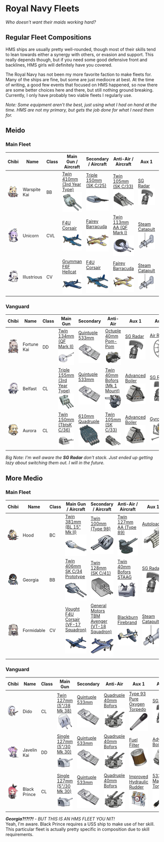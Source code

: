# Royal Navy Fleets
*Who doesn't want their maids working hard?*

## Regular Fleet Compositions
HMS ships are usually pretty well-rounded, though most of their skills tend to lean towards either a synergy with others, or evasion and support. This really depends though, but if you need some good defensive front and backlines, HMS girls will definitely have you covered.

The Royal Navy has not been my more favorite faction to make fleets for. Many of the ships are fine, but some are just mediocre at best. At the time of writing, a good few events that focused on HMS happened, so now there are some better choices here and there, but still nothing ground breaking. Currently, I only have probably two viable fleets I regularly use.

*Note: Some equipment aren't the best, just using what I had on hand at the time. HMS are not my primary, but gets the job done for what I need them for.*

## Meido
### Main Fleet

| Chibi | Name | Class | Main Gun / Aircraft | Secondary / Aircraft | Anti-Air / Aircraft | Aux 1 | Aux 2
| --- | --- | --- | --- | --- | --- | --- | --- |
| ![Warspite Kai](/imgs/HMS/WarspiteKaiChibi.png) | Warspite Kai | BB | [Twin 410mm (3rd Year Type)][Twin 410mm 3rd]<br />![Twin 410mm 3rd](/imgs/Equip/Guns/410mm_twin_3rd.png) | [Triple 150mm (SK C/25)][Triple 150mm SKC25]<br />![Triple 150mm](/imgs/Equip/Guns/150mm_triple_skc25.png) | [Twin 105mm (SK C/33)][Twin 105mm AA]<br />![105mm Twin SK C](/imgs/Equip/AntiAir/105mm_twin_skc_sr.png) | [SG Radar][SG Radar]<br />![SG Radar](/imgs/Equip/Auxillary/sg_radar.png) | [Fire Control Radar][Fire Control Radar]<br />![Fire Control Radar](/imgs/Equip/Auxillary/fire_control_radar.png) |
| ![Unicorn](/imgs/HMS/UnicornChibi.png) | Unicorn | CVL | [F4U Corsair][F4U]<br />![F4U Corsair](/imgs/Equip/Aircraft/Fighters/f4u_corsair_elite.png) | [Fairey Barracuda][Barracuda]<br />![Barracuda](/imgs/Equip/Aircraft/Torp/barracuda_sr.png) | [Twin 113mm AA (QF Mark I)][Twin 113mm AA]<br />![Twin 113mm AA](/imgs/Equip/AntiAir/113mm_twin_qf_sr.png) | [Steam Catapult][Catapult]<br />![Steam Catapult](/imgs/Equip/Auxillary/steam_catapult_sr.png) | [Steam Catapult][Catapult]<br />![Steam Catapult](/imgs/Equip/Auxillary/steam_catapult_sr.png) |
| ![Illustrious](/imgs/HMS/IllustriousChibi.png) | Illustrious | CV | [Grumman F6F Hellcat][F6F]<br />![F6F Hellcat](/imgs/Equip/Aircraft/Fighters/f6f_hellcat.png) | [F4U Corsair][F4U]<br />![F4U Corsair](/imgs/Equip/Aircraft/Fighters/f4u_corsair_elite.png) | [Fairey Barracuda][Barracuda]<br />![Barracuda](/imgs/Equip/Aircraft/Torp/barracuda_sr.png) | [Steam Catapult][Catapult]<br />![Steam Catapult](/imgs/Equip/Auxillary/steam_catapult_sr.png) | [Steam Catapult][Catapult]<br />![Steam Catapult](/imgs/Equip/Auxillary/steam_catapult_sr.png) |

### Vanguard

| Chibi | Name | Class | Main Gun | Secondary | Anti-Air | Aux 1 | Aux 2
| --- | --- | --- | --- | --- | --- | --- | --- |
| ![Fortune Kai](/imgs/HMS/FortuneKaiChibi.png) | Fortune Kai | DD | [Twin 134mm (QF Mark II)][Twin 134mm QF]<br />![Twin 134mm QF](/imgs/Equip/Guns/134mm_twin_qf.png) | [Quintuple 533mm][533mm Quint]<br />![533mm Quintuple](/imgs/Equip/Torps/533mm_quint_torp_sr.png) | [Octuple 40mm Pom-Pom][40mm Pom-Pom]<br />![40mm Pom-Pom](/imgs/Equip/AntiAir/40mm_octuple_pom_sr.png) | [SG Radar][SG Radar]<br />![SG Radar](/imgs/Equip/Auxillary/sg_radar.png) | [Air Radar][Air Radar]<br />![Air Radar](/imgs/Equip/Auxillary/air_radar_elite.png) |
| ![Belfast](/imgs/HMS/BelfastChibi.png) | Belfast | CL | [Triple 155mm (3rd Year Type)][Triple 155mm]<br />![Triple 155mm](/imgs/Equip/Guns/155mm_triple_sr.png) | [Quintuple 533mm][533mm Quint]<br />![533mm Quintuple](/imgs/Equip/Torps/533mm_quint_torp_sr.png) | [Twin 40mm Bofors (Mk 1 Mount)][Twin 40mm Bofors]<br />![Twin 40mm Bofors](/imgs/Equip/AntiAir/40mm_twin_bofors_mk1.png) | [Advanced Boiler][Advanced Boiler]<br />![Advanced Boiler](/imgs/Equip/Auxillary/advanced_boiler_elite.png) | [SG Radar][SG Radar]<br />![SG Radar](/imgs/Equip/Auxillary/sg_radar.png) |
| ![Aurora](/imgs/HMS/AuroraChibi.png) | Aurora | CL | [Twin 150mm (TbtsK C/36)][Twin 150mm Tabasco]<br />![Twin 150mm](/imgs/Equip/Guns/150mm_twin_tbtsk.png) | [610mm Quadruple][610mm Quad]<br />![610mm Quad](/imgs/Equip/Torps/610mm_quad_torp_sr.png) | [Twin 105mm (SK C/33)][Twin 105mm AA]<br />![105mm Twin SK C](/imgs/Equip/AntiAir/105mm_twin_skc_sr.png) | [Advanced Boiler][Advanced Boiler]<br />![Advanced Boiler](/imgs/Equip/Auxillary/advanced_boiler_elite.png) | [Gyroscope][Gyroscope]<br />![Gyroscope](/imgs/Equip/Auxillary/gyroscope.png) |

*Big Note: I'm well aware the **SG Radar** don't stack. Just ended up getting lazy about switching them out. I will in the future.*

## More Medio
### Main Fleet

| Chibi | Name | Class | Main Gun / Aircraft | Secondary / Aircraft | Anti-Air / Aircraft | Aux 1 | Aux 2
| --- | --- | --- | --- | --- | --- | --- | --- |
| ![Hood](/imgs/HMS/HoodChibi.png) | Hood | BC | [Twin 381mm (BL 15" Mk II)][Twin 381mm MkII]<br />![Twin 381mm](/imgs/Equip/Guns/381mm_twin_bl15mkii_sr.png) | [Twin 100mm (Type 98)][Twin 100mm T98]<br />![Twin 100mm T98](/imgs/Equip/Guns/100mm_twin_t98.png) | [Twin 127mm AA (Type 89)][Twin 127mm AA]<br />![Twin 127mm AA](/imgs/Equip/AntiAir/127mm_aa_t89.png) | [Autoloader][Autoloader]<br />![Autoloader](/imgs/Equip/Auxillary/autoloader.png) | [Super Heavy Shell][SHS]<br />![SHS](/imgs/Equip/Auxillary/super_heavy_shell_sr.png) |
| ![Georgia](/imgs/USS/GeorgiaChibi.png) | Georgia | BB | [Twin 406mm SK C/34 Prototype][Twin 406mm]<br />![Twin 406mm](/imgs/Equip/Guns/406mm_twin_SKC34_prototype.png) | [Twin 128mm (SK C/41)][Twin 128mm SKC41]<br />![Twin 128mm SKC41](/imgs/Equip/Guns/128mm_twin_skc41_elite.png) | [Twin 40mm Bofors STAAG][40mm STAAG]<br />![Twin 40mm STAAG](/imgs/Equip/AntiAir/40_twin_bofors_staag_sr.png) | [SG Radar][SG Radar]<br />![SG Radar](/imgs/Equip/Auxillary/sg_radar.png) | [Type 1 Armor Piercing Shell][Type 1]<br />![Type 1 Shell](/imgs/Equip/Auxillary/type1_piercing_sr.png) |
| ![Formidable](/imgs/HMS/FormidableChibi.png) | Formidable | CV | [Vought F4U Corsair (VF-17 Squadron)][VF4U]<br />![VF4U Corsair](/imgs/Equip/Aircraft/Fighters/vf4u_corsair_sr.png) | [General Motors TBM Avenger (VT-18 Squadron)][Avenger VT18]<br />![Avenger VT18](/imgs/Equip/Aircraft/Torp/tbm_avenger_vt18.png) | [Blackburn Firebrand][Firebrand]<br />![Blackburn Firebrand](/imgs/Equip/Aircraft/Torp/blackburn_firebrand.png) | [Steam Catapult][Catapult]<br />![Steam Catapult](/imgs/Equip/Auxillary/steam_catapult_sr.png) | [Steam Catapult][Catapult]<br />![Steam Catapult](/imgs/Equip/Auxillary/steam_catapult_sr.png) |

### Vanguard

| Chibi | Name | Class | Main Gun | Secondary | Anti-Air | Aux 1 | Aux 2
| --- | --- | --- | --- | --- | --- | --- | --- |
| ![Dido](/imgs/HMS/DidoChibi.png) | Dido | CL | [Twin 127mm (5"/38 Mk 38)][Twin 127mm MK38]<br />![Twin 127mm](/imgs/Equip/Guns/127mm_twin_gun_sr.png) | [Quintuple 533mm][533mm Quint]<br />![533mm Quintuple](/imgs/Equip/Torps/533mm_quint_torp_sr.png) | [Quadruple 40mm Bofors][40mm Bofors]<br />![40mm Bofors](/imgs/Equip/AntiAir/40mm_quad_bofors_sr.png) |  [Type 93 Pure Oxygen Torpedo][OxyTorp]<br />![Type 93 Oxygen Torpedo](/imgs/Equip/Auxillary/oxytorp_ur.png) | [SG Radar][SG Radar]<br />![SG Radar](/imgs/Equip/Auxillary/sg_radar.png) |
| ![Javelin Kai](/imgs/HMS/JavelinKaiChibi.png) | Javelin Kai | DD | [Single 127mm (5"/30 Mk 30)][Single 127mm MK30]<br />![Single 127mm MK30](/imgs/Equip/Guns/127mm_single_mk30.png) | [Quintuple 533mm][533mm Quint]<br />![533mm Quintuple](/imgs/Equip/Torps/533mm_quint_torp_sr.png) | [Quadruple 40mm Bofors][40mm Bofors]<br />![40mm Bofors](/imgs/Equip/AntiAir/40mm_quad_bofors_sr.png) | [Fuel Filter][Fuel Filter]<br />![Fuel Filter](/imgs/Equip/Auxillary/fuel_filter.png) | [Advanced Boiler][Advanced Boiler]<br />![Advanced Boiler](/imgs/Equip/Auxillary/advanced_boiler_elite.png) |
| ![Black Prince](/imgs/HMS/Black_PrinceChibi.png) | Black Prince | CL | [Single 127mm (5"/30 Mk 30)][Single 127mm MK30]<br />![Single 127mm MK30](/imgs/Equip/Guns/127mm_single_mk30.png) | [Quintuple 533mm][533mm Quint]<br />![533mm Quintuple](/imgs/Equip/Torps/533mm_quint_torp_sr.png) | [Quadruple 40mm Bofors][40mm Bofors]<br />![40mm Bofors](/imgs/Equip/AntiAir/40mm_quad_bofors_sr.png) | [Improved Hydraulic Rudder][PR Rudder]<br />![PR Rudder](/imgs/Equip/Auxillary/pr_hydraulic_rudder_sr.png) | [533mm Magnetic Torpedo][533mm Magnet Torp]<br />![533 Magnetic Torpedo](/imgs/Equip/Auxillary/533mm_magnet_torp.png) |

***Georgia?!?!?!** - BUT THIS IS AN HMS FLEET YOU NIT!*  
Yeah, I'm aware. Black Prince requires a USS ship to make use of her skill. This particular fleet is actually pretty specific in composition due to skill requirements.


[533mm Quint]: https://azurlane.koumakan.jp/533mm_Quintuple_Torpedo_Mount#Type_3
[Triple 155mm]: https://azurlane.koumakan.jp/Triple_155mm_(3rd_Year_Type)#Type_3
[Twin 40mm Bofors]: https://azurlane.koumakan.jp/Twin_40mm_Bofors_(Mk_1_Mount)#Type_3
[Advanced Boiler]: https://azurlane.koumakan.jp/Improved_Boiler#Type_3
[SG Radar]: https://azurlane.koumakan.jp/SG_Radar#Type_3
[F4U]: https://azurlane.koumakan.jp/Vought_F4U_Corsair#Type_3
[Barracuda]: https://azurlane.koumakan.jp/Fairey_Barracuda#Type_3
[Twin 113mm AA]: https://azurlane.koumakan.jp/Twin_113mm_AA_(QF_Mark_I)#Type_3
[Catapult]: https://azurlane.koumakan.jp/Steam_Catapult#Type_3
[Twin 134mm QF]: https://azurlane.koumakan.jp/Twin_134mm_(QF_Mark_II)#Type_3
[40mm Pom-Pom]: https://azurlane.koumakan.jp/Octuple_40mm_Pom-Pom#Type_3
[Air Radar]: https://azurlane.koumakan.jp/Air_Radar#Type_3
[Twin 150mm Tabasco]: https://azurlane.koumakan.jp/Twin_150mm_(TbtsK_C/36)#Type_3
[610mm Quad]: https://azurlane.koumakan.jp/610mm_Quadruple_Torpedo_Mount#Type_3
[Twin 105mm AA]: https://azurlane.koumakan.jp/Twin_105mm_AA_(SK_C/33)#Type_3
[Gyroscope]: https://azurlane.koumakan.jp/Gyroscope#Type_3
[Fire Control Radar]: https://azurlane.koumakan.jp/Fire_Control_Radar#Type_3
[Twin 410mm 3rd]: https://azurlane.koumakan.jp/Twin_410mm_(3rd_Year_Type)#Type_3
[Triple 150mm SKC25]: https://azurlane.koumakan.jp/Triple_150mm_(SK_C/25)#Type_3
[F6F]: https://azurlane.koumakan.jp/Grumman_F6F_Hellcat#Type_3
[Single 127mm MK30]: https://azurlane.koumakan.jp/Single_127mm_(5%22/38_Mk_30)#Type_3
[40mm Bofors]: https://azurlane.koumakan.jp/Quadruple_40mm_Bofors_(Mk_2_Mount)#Type_3
[Fuel Filter]: https://azurlane.koumakan.jp/Fuel_Filter#Type_3
[Twin 127mm MK38]: https://azurlane.koumakan.jp/Twin_127mm_(5%22/38_Mk_38)#Type_3
[OxyTorp]: https://azurlane.koumakan.jp/Type_93_Pure_Oxygen_Torpedo#Type_3
[PR Rudder]: https://azurlane.koumakan.jp/Improved_Hydraulic_Rudder
[533mm Magnet Torp]: https://azurlane.koumakan.jp/533mm_Magnetic_Torpedo#Type_3
[Twin 381mm MkII]: https://azurlane.koumakan.jp/Twin_381mm_(BL_15%22_Mk_II)
[Twin 100mm T98]: https://azurlane.koumakan.jp/Twin_100mm_(Type_98)#Type_3
[Twin 127mm AA]: https://azurlane.koumakan.jp/Twin_127mm_AA_(Type_89)#Type_3
[Autoloader]: https://azurlane.koumakan.jp/Autoloader#Type_3
[SHS]: https://azurlane.koumakan.jp/Super_Heavy_Shell
[40mm STAAG]: https://azurlane.koumakan.jp/Twin_40mm_Bofors_STAAG
[Type 1]: https://azurlane.koumakan.jp/Type_1_Armor_Piercing_Shell
[Twin 128mm SKC41]: https://azurlane.koumakan.jp/Twin_128mm_(SK_C/41)#Type_3
[Twin 406mm]: https://azurlane.koumakan.jp/Twin_406mm_(SK_C/34_Prototype)
[VF4U]: https://azurlane.koumakan.jp/Vought_F4U_Corsair_(VF-17_Squadron)
[Firebrand]: https://azurlane.koumakan.jp/Blackburn_Firebrand
[Avenger VT18]: https://azurlane.koumakan.jp/General_Motors_TBM_Avenger_(VT-18_Squadron)